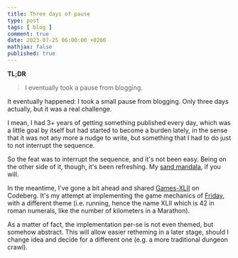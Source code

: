 ```yaml
---
title: Three days of pause
type: post
tags: [ blog ]
comment: true
date: 2023-07-25 06:00:00 +0200
mathjax: false
published: true
---
```


**TL;DR**

> I eventually took a pause from blogging.

It eventually happened: I took a small pause from blogging. Only three days
actually, but it was a real challenge.

I mean, I had 3+ years of getting something published every day, which was a
little goal by itself but had started to become a burden lately, in the
sense that it was not any more a nudge to write, but something that I had to
do just to not interrupt the sequence.

So the feat was to interrupt the sequence, and it's not been easy. Being on
the other side of it, though, it's been refreshing. My [sand mandala][], if
you will.

In the meantime, I've gone a bit ahead and shared [Games-XLII][] on
Codeberg. It's my attempt at implementing the game mechanics of [Friday][],
with a different theme (i.e. running, hence the name XLII which is 42 in
roman numerals, like the number of kilometers in a Marathon).

As a matter of fact, the implementation per-se is not even themed, but
somehow abstract. This will allow easier retheming in a later stage, should
I change idea and decide for a different one (e.g. a more traditional
dungeon crawl).

[sand mandala]: https://en.wikipedia.org/wiki/Sand_mandala
[Games-XLII]: https://codeberg.org/polettix/Games-XLII
[Friday]: https://boardgamegeek.com/boardgame/43570/friday

